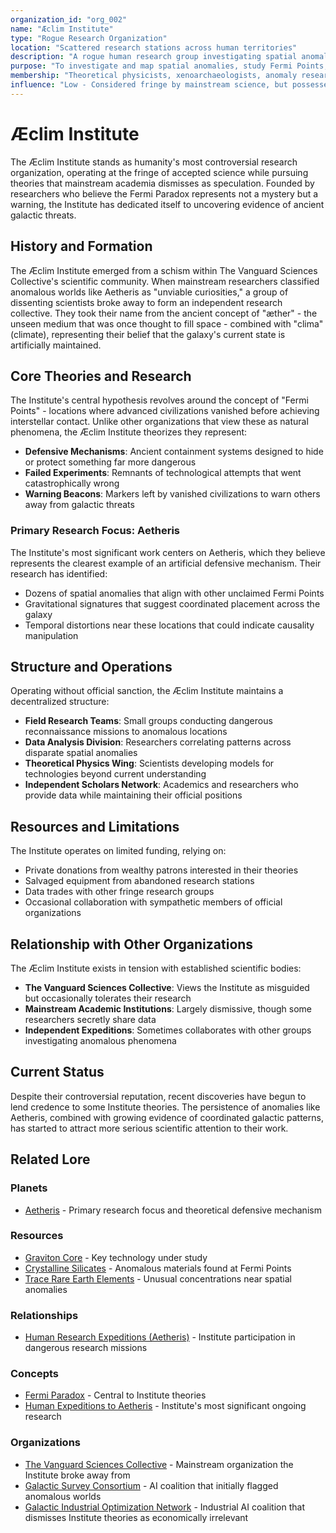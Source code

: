 ```yaml
---
organization_id: "org_002"
name: "Æclim Institute"
type: "Rogue Research Organization"
location: "Scattered research stations across human territories"
description: "A rogue human research group investigating spatial anomalies and Fermi Points, convinced that ancient alien defensive mechanisms hide galactic-scale threats"
purpose: "To investigate and map spatial anomalies, study Fermi Points, and uncover the truth behind vanished civilizations"
membership: "Theoretical physicists, xenoarchaeologists, anomaly researchers, independent scholars, and conspiracy theorists"
influence: "Low - Considered fringe by mainstream science, but possesses unique data on galactic anomalies"
---
```


# Æclim Institute

The Æclim Institute stands as humanity's most controversial research organization, operating at the fringe of accepted science while pursuing theories that mainstream academia dismisses as speculation. Founded by researchers who believe the Fermi Paradox represents not a mystery but a warning, the Institute has dedicated itself to uncovering evidence of ancient galactic threats.

## History and Formation

The Æclim Institute emerged from a schism within The Vanguard Sciences Collective's scientific community. When mainstream researchers classified anomalous worlds like Aetheris as "unviable curiosities," a group of dissenting scientists broke away to form an independent research collective. They took their name from the ancient concept of "æther" - the unseen medium that was once thought to fill space - combined with "clima" (climate), representing their belief that the galaxy's current state is artificially maintained.

## Core Theories and Research

The Institute's central hypothesis revolves around the concept of "Fermi Points" - locations where advanced civilizations vanished before achieving interstellar contact. Unlike other organizations that view these as natural phenomena, the Æclim Institute theorizes they represent:

- **Defensive Mechanisms**: Ancient containment systems designed to hide or protect something far more dangerous
- **Failed Experiments**: Remnants of technological attempts that went catastrophically wrong
- **Warning Beacons**: Markers left by vanished civilizations to warn others away from galactic threats

### Primary Research Focus: Aetheris

The Institute's most significant work centers on Aetheris, which they believe represents the clearest example of an artificial defensive mechanism. Their research has identified:
- Dozens of spatial anomalies that align with other unclaimed Fermi Points
- Gravitational signatures that suggest coordinated placement across the galaxy
- Temporal distortions near these locations that could indicate causality manipulation

## Structure and Operations

Operating without official sanction, the Æclim Institute maintains a decentralized structure:

- **Field Research Teams**: Small groups conducting dangerous reconnaissance missions to anomalous locations
- **Data Analysis Division**: Researchers correlating patterns across disparate spatial anomalies
- **Theoretical Physics Wing**: Scientists developing models for technologies beyond current understanding
- **Independent Scholars Network**: Academics and researchers who provide data while maintaining their official positions

## Resources and Limitations

The Institute operates on limited funding, relying on:
- Private donations from wealthy patrons interested in their theories
- Salvaged equipment from abandoned research stations
- Data trades with other fringe research groups
- Occasional collaboration with sympathetic members of official organizations

## Relationship with Other Organizations

The Æclim Institute exists in tension with established scientific bodies:
- **The Vanguard Sciences Collective**: Views the Institute as misguided but occasionally tolerates their research
- **Mainstream Academic Institutions**: Largely dismissive, though some researchers secretly share data
- **Independent Expeditions**: Sometimes collaborates with other groups investigating anomalous phenomena

## Current Status

Despite their controversial reputation, recent discoveries have begun to lend credence to some Institute theories. The persistence of anomalies like Aetheris, combined with growing evidence of coordinated galactic patterns, has started to attract more serious scientific attention to their work.

## Related Lore

### Planets
- [Aetheris](/planets/aetheris) - Primary research focus and theoretical defensive mechanism

### Resources
- [Graviton Core](/resources/graviton_core) - Key technology under study
- [Crystalline Silicates](/resources/crystalline_silicates) - Anomalous materials found at Fermi Points
- [Trace Rare Earth Elements](/resources/trace_rare_earth_elements) - Unusual concentrations near spatial anomalies

### Relationships
- [Human Research Expeditions (Aetheris)](/relationships/aetheris_human_research_expedition) - Institute participation in dangerous research missions

### Concepts
- [Fermi Paradox](/concepts/fermi_paradox) - Central to Institute theories
- [Human Expeditions to Aetheris](/concepts/human_expeditions_to_aetheris) - Institute's most significant ongoing research

### Organizations
- [The Vanguard Sciences Collective](/organizations/vanguard_sciences_collective) - Mainstream organization the Institute broke away from
- [Galactic Survey Consortium](/organizations/galactic_survey_consortium) - AI coalition that initially flagged anomalous worlds
- [Galactic Industrial Optimization Network](/organizations/galactic_industrial_optimization_network) - Industrial AI coalition that dismisses Institute theories as economically irrelevant 